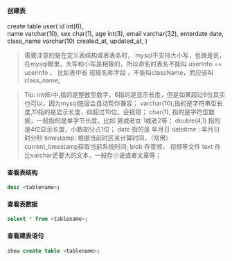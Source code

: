 #### 创建表

create table user(
    id int(6),  
    name varchar(10),
    sex char(1),
    age int(3),
    email varchar(32),
    enterdate date,
    class_name varchar(10)
    created_at,
    updated_at,
)

> 需要注意的是在定义表结构或者表名时， mysql不支持大小写，也就是说，在mysql眼里，大写和小写是相等的，所以命名时表名不能叫  userInfo  ==  userinfo  ， 比如表中有 班级名称字段 ，不能叫className，而应该叫class_name;

> Tip:
> int(6)中,指的是整数型数字，6指的是显示长度，但是如果超过6位其实也可以，因为mysql底层会自动帮你兼容；
> varchar(10),指的是字符串型长度,10指的是显示长度，如超过10位，会报错；
> char(1),   指的是字符型数据，一般指的是单字节长度，比如 男或者女 1或者2等；
> double(4,1) 指的是4位显示长度，小数部分占1位；
> date 指的是  年月日
> datetime :  年月日时分秒
> timestamp:  根据当前时区来计算时间，（常用） current_timestamp获取当前系统时间;
> blob  存音频， 视频等文件
> text 存比varchar还要大的文本，一般存小说或者文章等；


#### 查看表结构
```sql
desc <tablename>;
```

#### 查看表数据
```sql
select * from <tablename>;
```

#### 查看建表语句
```sql
show create table <tablename>;
```